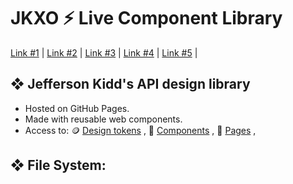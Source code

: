 # JKXO ⚡️ Live Component Library

[Link #1](https://jeffersonkidd.github.io/design-library/)  |  [Link #2](https://jeffersonkidd.github.io/design-library/) | 
[Link #3](https://jeffersonkidd.github.io/design-library/) | [Link #4](https://jeffersonkidd.github.io/design-library/) |  [Link #5](https://jeffersonkidd.github.io/design-library/) |  

## ❖ Jefferson Kidd's API design library 
- Hosted on GitHub Pages.    
- Made with reusable web components.      
- Access to:  🪙 [Design tokens](https://jeffersonkidd.github.io/design-library/css/tokens.html) , 🧰  [Components](https://jeffersonkidd.github.io/design-library/components.html) ,  📄  [Pages](https://jeffersonkidd.github.io/design-library/components.html) , 

## ❖ File System: